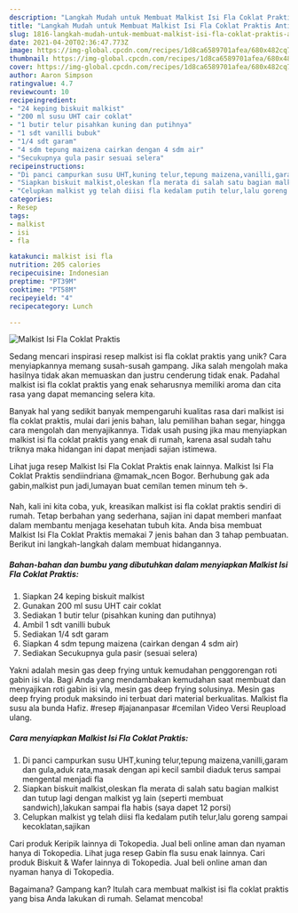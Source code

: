 ```yaml
---
description: "Langkah Mudah untuk Membuat Malkist Isi Fla Coklat Praktis Anti Gagal"
title: "Langkah Mudah untuk Membuat Malkist Isi Fla Coklat Praktis Anti Gagal"
slug: 1816-langkah-mudah-untuk-membuat-malkist-isi-fla-coklat-praktis-anti-gagal
date: 2021-04-20T02:36:47.773Z
image: https://img-global.cpcdn.com/recipes/1d8ca6589701afea/680x482cq70/malkist-isi-fla-coklat-praktis-foto-resep-utama.jpg
thumbnail: https://img-global.cpcdn.com/recipes/1d8ca6589701afea/680x482cq70/malkist-isi-fla-coklat-praktis-foto-resep-utama.jpg
cover: https://img-global.cpcdn.com/recipes/1d8ca6589701afea/680x482cq70/malkist-isi-fla-coklat-praktis-foto-resep-utama.jpg
author: Aaron Simpson
ratingvalue: 4.7
reviewcount: 10
recipeingredient:
- "24 keping biskuit malkist"
- "200 ml susu UHT cair coklat"
- "1 butir telur pisahkan kuning dan putihnya"
- "1 sdt vanilli bubuk"
- "1/4 sdt garam"
- "4 sdm tepung maizena cairkan dengan 4 sdm air"
- "Secukupnya gula pasir sesuai selera"
recipeinstructions:
- "Di panci campurkan susu UHT,kuning telur,tepung maizena,vanilli,garam dan gula,aduk rata,masak dengan api kecil sambil diaduk terus sampai mengental menjadi fla"
- "Siapkan biskuit malkist,oleskan fla merata di salah satu bagian malkist dan tutup lagi dengan malkist yg lain (seperti membuat sandwich),lakukan sampai fla habis (saya dapet 12 porsi)"
- "Celupkan malkist yg telah diisi fla kedalam putih telur,lalu goreng sampai kecoklatan,sajikan"
categories:
- Resep
tags:
- malkist
- isi
- fla

katakunci: malkist isi fla 
nutrition: 205 calories
recipecuisine: Indonesian
preptime: "PT39M"
cooktime: "PT58M"
recipeyield: "4"
recipecategory: Lunch

---
```



![Malkist Isi Fla Coklat Praktis](https://img-global.cpcdn.com/recipes/1d8ca6589701afea/680x482cq70/malkist-isi-fla-coklat-praktis-foto-resep-utama.jpg)

Sedang mencari inspirasi resep malkist isi fla coklat praktis yang unik? Cara menyiapkannya memang susah-susah gampang. Jika salah mengolah maka hasilnya tidak akan memuaskan dan justru cenderung tidak enak. Padahal malkist isi fla coklat praktis yang enak seharusnya memiliki aroma dan cita rasa yang dapat memancing selera kita.

Banyak hal yang sedikit banyak mempengaruhi kualitas rasa dari malkist isi fla coklat praktis, mulai dari jenis bahan, lalu pemilihan bahan segar, hingga cara mengolah dan menyajikannya. Tidak usah pusing jika mau menyiapkan malkist isi fla coklat praktis yang enak di rumah, karena asal sudah tahu triknya maka hidangan ini dapat menjadi sajian istimewa.

Lihat juga resep Malkist Isi Fla Coklat Praktis enak lainnya. Malkist Isi Fla Coklat Praktis sendiindriana @mamak_ncen Bogor. Berhubung gak ada gabin,malkist pun jadi,lumayan buat cemilan temen minum teh ☕.


Nah, kali ini kita coba, yuk, kreasikan malkist isi fla coklat praktis sendiri di rumah. Tetap berbahan yang sederhana, sajian ini dapat memberi manfaat dalam membantu menjaga kesehatan tubuh kita. Anda bisa membuat Malkist Isi Fla Coklat Praktis memakai 7 jenis bahan dan 3 tahap pembuatan. Berikut ini langkah-langkah dalam membuat hidangannya.

<!--inarticleads1-->

##### Bahan-bahan dan bumbu yang dibutuhkan dalam menyiapkan Malkist Isi Fla Coklat Praktis:

1. Siapkan 24 keping biskuit malkist
1. Gunakan 200 ml susu UHT cair coklat
1. Sediakan 1 butir telur (pisahkan kuning dan putihnya)
1. Ambil 1 sdt vanilli bubuk
1. Sediakan 1/4 sdt garam
1. Siapkan 4 sdm tepung maizena (cairkan dengan 4 sdm air)
1. Sediakan Secukupnya gula pasir (sesuai selera)


Yakni adalah mesin gas deep frying untuk kemudahan penggorengan roti gabin isi vla. Bagi Anda yang mendambakan kemudahan saat membuat dan menyajikan roti gabin isi vla, mesin gas deep frying solusinya. Mesin gas deep frying produk maksindo ini terbuat dari material berkualitas. Malkist fla susu ala bunda Hafiz. #resep #jajananpasar #cemilan Video Versi Reupload ulang. 

<!--inarticleads2-->

##### Cara menyiapkan Malkist Isi Fla Coklat Praktis:

1. Di panci campurkan susu UHT,kuning telur,tepung maizena,vanilli,garam dan gula,aduk rata,masak dengan api kecil sambil diaduk terus sampai mengental menjadi fla
1. Siapkan biskuit malkist,oleskan fla merata di salah satu bagian malkist dan tutup lagi dengan malkist yg lain (seperti membuat sandwich),lakukan sampai fla habis (saya dapet 12 porsi)
1. Celupkan malkist yg telah diisi fla kedalam putih telur,lalu goreng sampai kecoklatan,sajikan


Cari produk Keripik lainnya di Tokopedia. Jual beli online aman dan nyaman hanya di Tokopedia. Lihat juga resep Gabin fla susu enak lainnya. Cari produk Biskuit &amp; Wafer lainnya di Tokopedia. Jual beli online aman dan nyaman hanya di Tokopedia. 

Bagaimana? Gampang kan? Itulah cara membuat malkist isi fla coklat praktis yang bisa Anda lakukan di rumah. Selamat mencoba!
